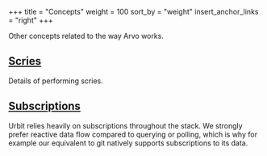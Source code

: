 +++
title = "Concepts"
weight = 100
sort_by = "weight"
insert_anchor_links = "right"
+++

Other concepts related to the way Arvo works.

## [Scries](/reference/arvo/concepts/scries)

Details of performing scries.

## [Subscriptions](/reference/arvo/concepts/subscriptions)

Urbit relies heavily on subscriptions throughout the stack. We strongly prefer reactive data flow compared to querying or polling, which is why for example our equivalent to git natively supports subscriptions to its data.
